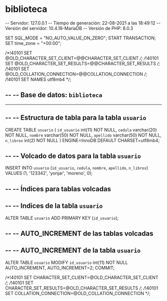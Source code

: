 # biblioteca
-- Servidor: 127.0.0.1
-- Tiempo de generación: 22-08-2021 a las 18:49:12
-- Versión del servidor: 10.4.18-MariaDB
-- Versión de PHP: 8.0.3

SET SQL_MODE = "NO_AUTO_VALUE_ON_ZERO";
START TRANSACTION;
SET time_zone = "+00:00";


/*!40101 SET @OLD_CHARACTER_SET_CLIENT=@@CHARACTER_SET_CLIENT */;
/*!40101 SET @OLD_CHARACTER_SET_RESULTS=@@CHARACTER_SET_RESULTS */;
/*!40101 SET @OLD_COLLATION_CONNECTION=@@COLLATION_CONNECTION */;
/*!40101 SET NAMES utf8mb4 */;

--
-- Base de datos: `biblioteca`
--

-- --------------------------------------------------------

--
-- Estructura de tabla para la tabla `usuario`
--

CREATE TABLE `usuario` (
  `id_usuario` int(11) NOT NULL,
  `cedula` varchar(20) NOT NULL,
  `nombre` varchar(50) NOT NULL,
  `apellido` varchar(50) NOT NULL,
  `n_libros` int(2) NOT NULL
) ENGINE=InnoDB DEFAULT CHARSET=utf8mb4;

--
-- Volcado de datos para la tabla `usuario`
--

INSERT INTO `usuario` (`id_usuario`, `cedula`, `nombre`, `apellido`, `n_libros`) VALUES
(1, '123342', 'yonjar', 'moreno', 0);

--
-- Índices para tablas volcadas
--

--
-- Indices de la tabla `usuario`
--
ALTER TABLE `usuario`
  ADD PRIMARY KEY (`id_usuario`);

--
-- AUTO_INCREMENT de las tablas volcadas
--

--
-- AUTO_INCREMENT de la tabla `usuario`
--
ALTER TABLE `usuario`
  MODIFY `id_usuario` int(11) NOT NULL AUTO_INCREMENT, AUTO_INCREMENT=2;
COMMIT;

/*!40101 SET CHARACTER_SET_CLIENT=@OLD_CHARACTER_SET_CLIENT */;
/*!40101 SET CHARACTER_SET_RESULTS=@OLD_CHARACTER_SET_RESULTS */;
/*!40101 SET COLLATION_CONNECTION=@OLD_COLLATION_CONNECTION */;
